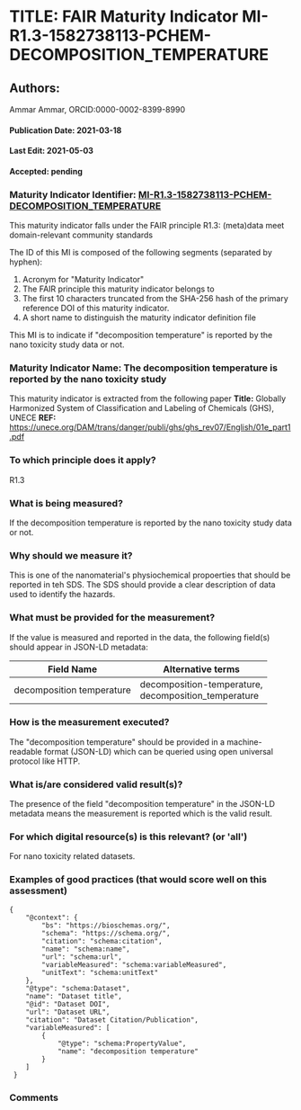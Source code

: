 # TITLE: FAIR Maturity Indicator MI-R1.3-1582738113-PCHEM-DECOMPOSITION_TEMPERATURE

## Authors: 
Ammar Ammar, ORCID:0000-0002-8399-8990

#### Publication Date: 2021-03-18
#### Last Edit: 2021-05-03
#### Accepted: pending

### Maturity Indicator Identifier: [MI-R1.3-1582738113-PCHEM-DECOMPOSITION_TEMPERATURE](https://w3id.org/fair/maturity_indicator/terms/Gen2/MI-R1.3-1582738113-PCHEM-DECOMPOSITION_TEMPERATURE)

This maturity indicator falls under the FAIR principle R1.3:
(meta)data meet domain-relevant community standards

The ID of this MI is composed of the following segments (separated by hyphen):
1. Acronym for "Maturity Indicator"
1. The FAIR principle this maturity indicator belongs to
1. The first 10 characters truncated from the SHA-256 hash of the primary reference DOI of this maturity indicator.
1. A short name to distinguish the maturity indicator definition file

This MI is to indicate if "decomposition temperature" is reported by the nano toxicity study data or not.

### Maturity Indicator Name:  The decomposition temperature is reported by the nano toxicity study

This maturity indicator is extracted from the following paper 
**Title:** Globally Harmonized System of Classification and Labeling of Chemicals (GHS), UNECE
**REF:** https://unece.org/DAM/trans/danger/publi/ghs/ghs_rev07/English/01e_part1.pdf

### To which principle does it apply?  
R1.3

### What is being measured?
If the decomposition temperature is reported by the nano toxicity study data or not.

### Why should we measure it?
This is one of the nanomaterial's physiochemical propoerties that should be reported in teh SDS.
The SDS should provide a clear description of data used to identify the hazards.
 

### What must be provided for the measurement?
If the value is measured and reported in the data, the following field(s) should appear in JSON-LD metadata: 

| Field Name                  | Alternative terms                                        |
| --------------------------- | -------------------------------------------------------- |
| decomposition temperature   | decomposition-temperature,<br>decomposition_temperature  |

### How is the measurement executed?
The "decomposition temperature" should be provided in a machine-readable format (JSON-LD) which can be queried using open universal protocol like HTTP.

### What is/are considered valid result(s)?
The presence of the field "decomposition temperature" in the JSON-LD metadata means the measurement is reported which is the valid result.

### For which digital resource(s) is this relevant? (or 'all')
For nano toxicity related datasets.  

### Examples of good practices (that would score well on this assessment)
```{json}
{
 	"@context": {
 		"bs": "https://bioschemas.org/",
 		"schema": "https://schema.org/",
 		"citation": "schema:citation",
 		"name": "schema:name",
 		"url": "schema:url",
 		"variableMeasured": "schema:variableMeasured",
 		"unitText": "schema:unitText"
 	},
 	"@type": "schema:Dataset",
 	"name": "Dataset title",
 	"@id": "Dataset DOI",
 	"url": "Dataset URL",
 	"citation": "Dataset Citation/Publication",
 	"variableMeasured": [
 		{
 			"@type": "schema:PropertyValue",
 			"name": "decomposition temperature"
 		}
 	]
 }
```

### Comments

